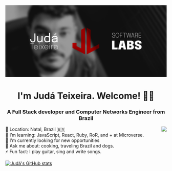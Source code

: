 <img src="./images/judalabs-banner.png" alt="Judá Teixeira Software Labs' banner with the JudaLabs logo alongside a black and white picture of Judá">

<h1 align="center">I'm Judá Teixeira. Welcome! 👋🏽</h1>
<h3 align="center">A Full Stack developer and Computer Networks Engineer from Brazil</h3>
<img align="right" src="https://github-readme-stats.vercel.app/api/top-langs/?username=mrjuda&theme=dark&layout=compact">

<p>
📍 Location: Natal, Brazil 🇧🇷<br>
🌱 I’m learning: JavaScript, React, Ruby, RoR, and + at Microverse.<br>
💼 I'm currently looking for new opportunities<br>
💬 Ask me about: cooking, traveling Brazil and dogs.<br>
⚡ Fun fact: I play guitar, sing and write songs.<br>
</p>

[![Judá's GitHub stats](https://github-readme-stats.vercel.app/api?username=mrjuda&show_icons=true&theme=dark)](https://github.com/mrjuda/github-readme-stats)